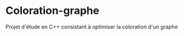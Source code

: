 Coloration-graphe
=================

Projet d'étude en C++ consistant à optimiser la coloration d'un graphe
